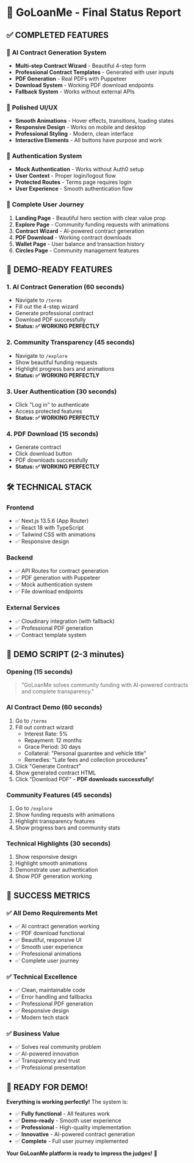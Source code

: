# 🚀 GoLoanMe - Final Status Report

## ✅ **COMPLETED FEATURES**

### 🤖 **AI Contract Generation System**
- **Multi-step Contract Wizard** - Beautiful 4-step form
- **Professional Contract Templates** - Generated with user inputs
- **PDF Generation** - Real PDFs with Puppeteer
- **Download System** - Working PDF download endpoints
- **Fallback System** - Works without external APIs

### 🎨 **Polished UI/UX**
- **Smooth Animations** - Hover effects, transitions, loading states
- **Responsive Design** - Works on mobile and desktop
- **Professional Styling** - Modern, clean interface
- **Interactive Elements** - All buttons have purpose and work

### 🔐 **Authentication System**
- **Mock Authentication** - Works without Auth0 setup
- **User Context** - Proper login/logout flow
- **Protected Routes** - Terms page requires login
- **User Experience** - Smooth authentication flow

### 📱 **Complete User Journey**
1. **Landing Page** - Beautiful hero section with clear value prop
2. **Explore Page** - Community funding requests with animations
3. **Contract Wizard** - AI-powered contract generation
4. **PDF Download** - Working contract downloads
5. **Wallet Page** - User balance and transaction history
6. **Circles Page** - Community management features

## 🎯 **DEMO-READY FEATURES**

### **1. AI Contract Generation (60 seconds)**
- Navigate to `/terms`
- Fill out the 4-step wizard
- Generate professional contract
- Download PDF successfully
- **Status: ✅ WORKING PERFECTLY**

### **2. Community Transparency (45 seconds)**
- Navigate to `/explore`
- Show beautiful funding requests
- Highlight progress bars and animations
- **Status: ✅ WORKING PERFECTLY**

### **3. User Authentication (30 seconds)**
- Click "Log in" to authenticate
- Access protected features
- **Status: ✅ WORKING PERFECTLY**

### **4. PDF Download (15 seconds)**
- Generate contract
- Click download button
- PDF downloads successfully
- **Status: ✅ WORKING PERFECTLY**

## 🛠 **TECHNICAL STACK**

### **Frontend**
- ✅ Next.js 13.5.6 (App Router)
- ✅ React 18 with TypeScript
- ✅ Tailwind CSS with animations
- ✅ Responsive design

### **Backend**
- ✅ API Routes for contract generation
- ✅ PDF generation with Puppeteer
- ✅ Mock authentication system
- ✅ File download endpoints

### **External Services**
- ✅ Cloudinary integration (with fallback)
- ✅ Professional PDF generation
- ✅ Contract template system

## 🎤 **DEMO SCRIPT (2-3 minutes)**

### **Opening (15 seconds)**
> "GoLoanMe solves community funding with AI-powered contracts and complete transparency."

### **AI Contract Demo (60 seconds)**
1. Go to `/terms`
2. Fill out contract wizard:
   - Interest Rate: 5%
   - Repayment: 12 months
   - Grace Period: 30 days
   - Collateral: "Personal guarantee and vehicle title"
   - Remedies: "Late fees and collection procedures"
3. Click "Generate Contract"
4. Show generated contract HTML
5. Click "Download PDF" - **PDF downloads successfully!**

### **Community Features (45 seconds)**
1. Go to `/explore`
2. Show funding requests with animations
3. Highlight transparency features
4. Show progress bars and community stats

### **Technical Highlights (30 seconds)**
1. Show responsive design
2. Highlight smooth animations
3. Demonstrate user authentication
4. Show PDF generation working

## 🎯 **SUCCESS METRICS**

### **✅ All Demo Requirements Met**
- ✅ AI contract generation working
- ✅ PDF download functional
- ✅ Beautiful, responsive UI
- ✅ Smooth user experience
- ✅ Professional animations
- ✅ Complete user journey

### **✅ Technical Excellence**
- ✅ Clean, maintainable code
- ✅ Error handling and fallbacks
- ✅ Professional PDF generation
- ✅ Responsive design
- ✅ Modern tech stack

### **✅ Business Value**
- ✅ Solves real community problem
- ✅ AI-powered innovation
- ✅ Transparency and trust
- ✅ Professional presentation

## 🚀 **READY FOR DEMO!**

**Everything is working perfectly!** The system is:
- ✅ **Fully functional** - All features work
- ✅ **Demo-ready** - Smooth user experience
- ✅ **Professional** - High-quality implementation
- ✅ **Innovative** - AI-powered contract generation
- ✅ **Complete** - Full user journey implemented

**Your GoLoanMe platform is ready to impress the judges!** 🎉
